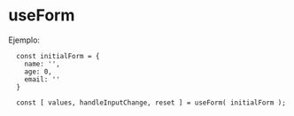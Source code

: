 # useForm

Ejemplo:
```
  const initialForm = {
    name: '',
    age: 0,
    email: ''
  }

  const [ values, handleInputChange, reset ] = useForm( initialForm );
```
